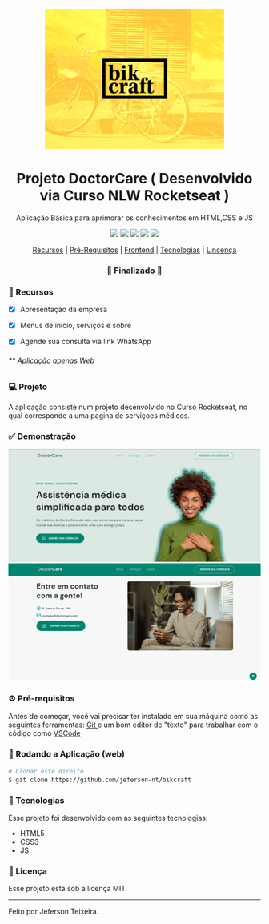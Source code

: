 
<p align="center">
  <img src="https://github.com/jeferson-nt/bikcraft/blob/master/img/logotela1.png" alt="logo" height="280"/>
</p>

<h1 align="center">
   Projeto DoctorCare ( Desenvolvido via Curso NLW Rocketseat )
</h1>

<p align="center">Aplicação Básica para aprimorar os conhecimentos em HTML,CSS e JS </p>

<p align="center">
  <img src="https://img.shields.io/static/v1?label=html&message=5.0&color=61DAFB&logo=html" />
  <img src="https://img.shields.io/static/v1?label=css&message=3.0&color=0088CC&logo=css" />
  <img src="https://img.shields.io/static/v1?label=js&message=ES6&color=yellow&logo=javascript" />
  <img src="https://img.shields.io/badge/last%21commit-march-important" />
  <img src="https://img.shields.io/badge/license-MIT-success"/>
</p>

<p align="center">
  <a href="#-recursos">Recursos</a>     |    
  <a href="#-pré-requisitos">Pré-Requisitos</a>     |    
  <a href="#-rodando-a-aplicação-web">Frontend</a>     |    
  <a href="#-tecnologias">Tecnologias</a>     |    
  <a href="#-licença">Lincença</a>
</p>

<h3 align="center">
🚧 Finalizado 🚧
</h3>

###  📎 Recursos

- [x] Apresentação da empresa 
- [x] Menus de inicio, serviços e sobre
- [x] Agende sua consulta via link WhatsApp


<h6>** Aplicação apenas Web</h6>

###  💻 Projeto

A aplicação consiste num projeto desenvolvido no Curso Rocketseat, no qual corresponde a uma pagina de serviçoes médicos.
###  ✅ Demonstração 
<img src="https://github.com/jeferson-nt/doctorcare/blob/main/assets/img1.png"/>
<img src="https://github.com/jeferson-nt/doctorcare/blob/main/assets/img2.png"/> 

###  ⚙ Pré-requisitos

Antes de começar, você vai precisar ter instalado em sua máquina como as seguintes ferramentas:
[ Git ](https://git-scm.com) e um bom editor de "texto" para trabalhar com o código como [ VSCode ](https://code.visualstudio.com/)

###  📗 Rodando a Aplicação (web)

```bash
# Clonar este direito
$ git clone https://github.com/jeferson-nt/bikcraft
```

###  🚀 Tecnologias

Esse projeto foi desenvolvido com as seguintes tecnologias:

- HTML5
- CSS3
- JS


###  📝 Licença

Esse projeto está sob a licença MIT.

<hr/>

Feito por Jeferson Teixeira.
